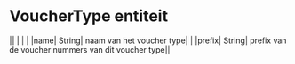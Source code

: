 ---
---

# VoucherType entiteit



|| | | |
|name| String| naam van het voucher type| |
|prefix| String| prefix van de voucher nummers van dit voucher type||

